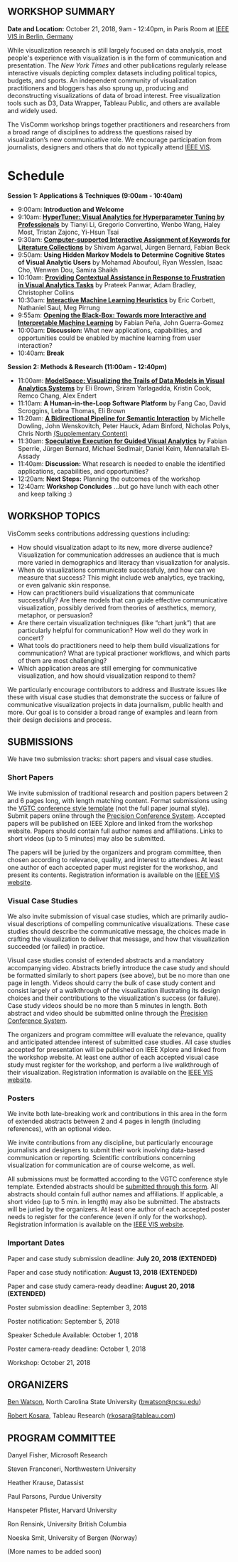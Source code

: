 ## WORKSHOP SUMMARY

**Date and Location:** October 21, 2018, 9am - 12:40pm, in Paris Room at [IEEE VIS in Berlin, Germany](https://ieeevis.org/year/2018/welcome)

While visualization research is still largely focused on data analysis, most people's experience with visualization is in the form of communication and presentation. The _New York Times_ and other publications regularly release interactive visuals depicting complex datasets including political topics, budgets, and sports. An independent community of visualization practitioners and bloggers has also sprung up, producing and deconstructing visualizations of data of broad interest. Free visualization tools such as D3, Data Wrapper, Tableau Public, and others are available and widely used.

The VisComm workshop brings together practitioners and researchers from a broad range of disciplines to address the questions raised by visualization’s new communicative role. We encourage participation from journalists, designers and others that do not typically attend [IEEE VIS](https://ieeevis.org/).

# Schedule
**Session 1: Applications & Techniques (9:00am - 10:40am)**
- 9:00am:  **Introduction and Welcome**
- 9:10am:  **[HyperTuner: Visual Analytics for Hyperparameter Tuning by Professionals](papers/HyperTuner.pdf)** by Tianyi Li, Gregorio Convertino, Wenbo Wang, Haley Most, Tristan Zajonc, Yi-Hsun Tsai
- 9:30am:  **[Computer-supported Interactive Assignment of Keywords for Literature Collections](papers/Literature.pdf)** by Shivam Agarwal, Jürgen Bernard, Fabian Beck
- 9:50am:  **Using Hidden Markov Models to Determine Cognitive States of Visual Analytic Users** by Mohamad Aboufoul, Ryan Wesslen, Isaac Cho, Wenwen Dou, Samira Shaikh
- 10:10am:  **[Providing Contextual Assistance in Response to Frustration in Visual Analytics Tasks](papers/Frustration.pdf)** by Prateek Panwar, Adam Bradley, Christopher Collins
- 10:30am:  **[Interactive Machine Learning Heuristics](papers/IMLH.pdf)** by Eric Corbett, Nathaniel Saul, Meg Pirrung
- 9:55am:  **[Opening the Black-Box: Towards more Interactive and Interpretable Machine Learning](papers/BlackBox.pdf)** by Fabian Peña, John Guerra-Gomez
- 10:00am:  **Discussion:** What new applications, capabilities, and opportunities could be enabled by machine learning from user interaction?
- 10:40am:  **Break**

**Session 2:  Methods & Research  (11:00am - 12:40pm)**
- 11:00am:  **[ModelSpace: Visualizing the Trails of Data Models in Visual Analytics Systems](papers/ModelSpace.pdf)** by Eli Brown, Sriram Yarlagadda, Kristin Cook, Remco Chang, Alex Endert
- 11:10am:  **A Human-in-the-Loop Software Platform** by Fang Cao, David Scroggins, Lebna Thomas, Eli Brown
- 11:20am:  **[A Bidirectional Pipeline for Semantic Interaction](papers/Pipeline.pdf)** by Michelle Dowling, John Wenskovitch, Peter Hauck, Adam Binford, Nicholas Polys, Chris North [(Supplementary Content)](papers/PipelineSupplement.pdf)
- 11:30am:  **[Speculative Execution for Guided Visual Analytics](papers/SpecEx.pdf)** by Fabian Sperrle, Jürgen Bernard, Michael Sedlmair, Daniel Keim, Mennatallah El-Assady
- 11:40am:  **Discussion:** What research is needed to enable the identified applications, capabilities, and opportunities?
- 12:20am:  **Next Steps:** Planning the outcomes of the workshop
- 12:40am:  **Workshop Concludes** ...but go have lunch with each other and keep talking :)


## WORKSHOP TOPICS

VisComm seeks contributions addressing questions including: 

- How should visualization adapt to its new, more diverse audience? Visualization for communication addresses an audience that is much more varied in demographics and literacy than visualization for analysis.
- When do visualizations communicate successfuly, and how can we measure that success? This might include web analytics, eye tracking, or even galvanic skin response.
- How can practitioners build visualizations that communicate successfully? Are there models that can guide effective communicative visualization, possibly derived from theories of aesthetics, memory, metaphor, or persuasion?
- Are there certain visualization techniques (like “chart junk”) that are particularly helpful for communication? How well do they work in concert?  
- What tools do practitioners need to help them build visualizations for communication? What are typical practioner workflows, and which parts of them are most challenging? 
- Which application areas are still emerging for communicative visualization, and how should visualization respond to them?

We particularly encourage contributors to address and illustrate issues like these with visual case studies that demonstrate the success or failure of communicative visualization projects in data journalism, public health and more. Our goal is to consider a broad range of examples and learn from their design decisions and process.

## SUBMISSIONS

We have two submission tracks: short papers and visual case studies.

### Short Papers

We invite submission of traditional research and position papers between 2 and 6 pages long, with length matching content.  Format submissions using the [VGTC conference style template](http://junctionpublishing.org/vgtc/Tasks/camera.html) (not the full paper journal style).  Submit papers online through the [Precision Conference System](https://new.precisionconference.com/vgtc).  Accepted papers will be published on IEEE Xplore and linked from the workshop website.  Papers should contain full author names and affiliations.  Links to short videos (up to 5 minutes) may also be submitted.

The papers will be juried by the organizers and program committee, then chosen according to relevance, quality, and interest to attendees. At least one author of each accepted paper must register for the workshop, and present its contents. Registration information is available on the [IEEE VIS website](http://ieeevis.org/year/2018/info/registration/conference-registration).
  
### Visual Case Studies

We also invite submission of visual case studies, which are primarily audio-visual descriptions of compelling communicative visualizations. These case studies should describe the communicative message, the choices made in crafting the visualization to deliver that message, and how that visualization succeeded (or failed) in practice.

Visual case studies consist of extended abstracts and a mandatory accompanying video. Abstracts briefly introduce the case study and should be formatted similarly to short papers (see above), but be no more than one page in length.  Videos should carry the bulk of case study content and consist largely of a walkthrough of the visualization illustrating its design choices and their contributions to the visualization's success (or failure). Case study videos should be no more than 5 minutes in length. Both abstract and video should be submitted online through the [Precision Conference System](https://new.precisionconference.com/vgtc).

The organizers and program committee will evaluate the relevance, quality and anticipated attendee interest of submitted case studies.  All case studies accepted for presentation will be published on IEEE Xplore and linked from the workshop website. At least one author of each accepted visual case study must register for the workshop, and perform a live walkthrough of their visualization. Registration information is available on the [IEEE VIS website](http://ieeevis.org/year/2018/info/registration/conference-registration).

### Posters

We invite both late-breaking work and contributions in this area in the form of extended abstracts between 2 and 4 pages in length (including references), with an optional video.

We invite contributions from any discipline, but particularly encourage journalists and designers to submit their work involving data-based communication or reporting. Scientific contributions concerning visualization for communication are of course welcome, as well.

All submissions must be formatted according to the VGTC conference style template. Extended abstracts should be [submitted through this form](https://goo.gl/forms/PeG5TiTURGDl0BAA3). All abstracts should contain full author names and affiliations. If applicable, a short video (up to 5 min. in length) may also be submitted. The abstracts will be juried by the organizers. At least one author of each accepted poster needs to register for the conference (even if only for the workshop). Registration information is available on the [IEEE VIS website](http://ieeevis.org/year/2018/info/registration/conference-registration).

### Important Dates

Paper and case study submission deadline:  **July 20, 2018 (EXTENDED)**

Paper and case study notification:  **August 13, 2018 (EXTENDED)**

Paper and case study camera-ready deadline:  **August 20, 2018 (EXTENDED)**

Poster submission deadline: September 3, 2018

Poster notification: September 5, 2018

Speaker Schedule Available:  October 1, 2018

Poster camera-ready deadline: October 1, 2018

Workshop:  October 21, 2018

## ORGANIZERS

[Ben Watson](https://watson.csc.ncsu.edu), North Carolina State University (bwatson@ncsu.edu)

[Robert Kosara](https://eagereyes.org/), Tableau Research (rkosara@tableau.com)

## PROGRAM COMMITTEE

Danyel Fisher, Microsoft Research

Steven Franconeri, Northwestern University

Heather Krause, Datassist

Paul Parsons, Purdue University

Hanspeter Pfister, Harvard University

Ron Rensink, University British Columbia

Noeska Smit, University of Bergen (Norway)

(More names to be added soon)
